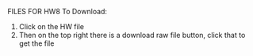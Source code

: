 FILES FOR HW8
To Download:
1. Click on the HW file
2. Then on the top right there is a download raw file button, click that to get the file
